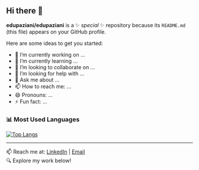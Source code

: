 ## Hi there 👋


**edupaziani/edupaziani** is a ✨ _special_ ✨ repository because its `README.md` (this file) appears on your GitHub profile.

Here are some ideas to get you started:

- 🔭 I’m currently working on ...
- 🌱 I’m currently learning ...
- 👯 I’m looking to collaborate on ...
- 🤔 I’m looking for help with ...
- 💬 Ask me about ...
- 📫 How to reach me: ...
- 😄 Pronouns: ...
- ⚡ Fun fact: ...

### 📊 Most Used Languages
[![Top Langs](https://github-readme-stats.vercel.app/api/top-langs/?username=edupaziani&layout=compact)](https://github.com/edupaziani)

---

📫 Reach me at: [LinkedIn](https://www.linkedin.com/in/SEU-LINKEDIN) | [Email](mailto:SEUEMAIL@exemplo.com)  
🔍 Explore my work below!
